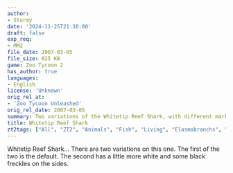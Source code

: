 ```yaml
---
author:
- Stormy
date: '2024-11-25T21:30:00'
draft: false
exp_req:
- MM2
file_date: 2007-03-05
file_size: 825 KB
game: Zoo Tycoon 2
has_author: true
languages:
- English
license: 'Unknown'
orig_rel_at:
- 'Zoo Tycoon Unleashed'
orig_rel_date: 2007-03-05
summary: Two variations of the Whitetip Reef Shark, with different markings.
title: Whitetip Reef Shark
zt2tags: ["All", "ZT2", "Animals", "Fish", "Living", "Elasmobranchs", "Aquatic", "Marine Mania 2"]
---
```

Whitetip Reef Shark... There are two variations on this one. The first of the two is the default. The second has a little more white and some black freckles on the sides.
